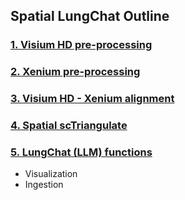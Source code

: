 ## Spatial LungChat Outline
### [1. Visium HD pre-processing](1.Visium_HD_pre-processing/README.md)
### [2. Xenium pre-processing](2.Xenium_pre-processing/README.md)
### [3. Visium HD - Xenium alignment](3.Visium_HD-Xenium_alignment/README.md)
### [4. Spatial scTriangulate](4.Spatial_scTriangulate/README.md)
### [5. LungChat (LLM) functions](5.LungChat_functions/README.md)
- Visualization
- Ingestion
